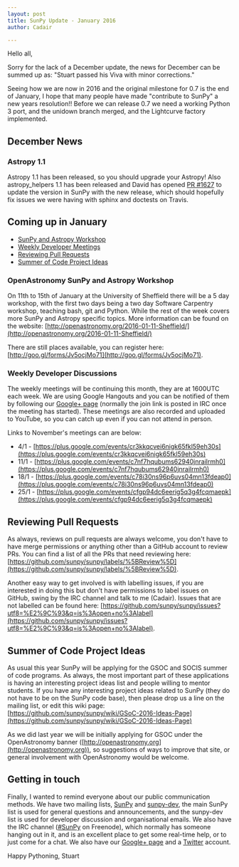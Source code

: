 ```yaml
---
layout: post
title: SunPy Update - January 2016
author: Cadair

---
```


Hello all,

Sorry for the lack of a December update, the news for December can be summed up as: "Stuart passed his Viva with minor corrections."

Seeing how we are now in 2016 and the original milestone for 0.7 is the end of January, I hope that many people have made "contribute to SunPy" a new years resolution!!
Before we can release 0.7 we need a working Python 3 port, and the unidown branch merged, and the Lightcurve factory implemented.

## December News

### <a name="astropy"></a> Astropy 1.1

Astropy 1.1 has been released, so you should upgrade your Astropy! Also astropy_helpers 1.1 has been released and David has opened [PR #1627](https://github.com/sunpy/sunpy/pull/1627) to update the version in SunPy with the new release, which should hopefully fix issues we were having with sphinx and doctests on Travis.


## Coming up in January

* [SunPy and Astropy Workshop](#workshop)
* [Weekly Developer Meetings](#devmeetings)
* [Reviewing Pull Requests](#pulls)
* [Summer of Code Project Ideas](#gsoc)

### <a name="workshop"></a> OpenAstronomy SunPy and Astropy Workshop

On 11th to 15th of January at the University of Sheffield there will be a 5 day workshop, with the first two days being a two day Software Carpentry workshop, teaching bash, git and Python. While the rest of the week covers more SunPy and Astropy specific topics. More information can be found on the website: [http://openastronomy.org/2016-01-11-Sheffield/](http://openastronomy.org/2016-01-11-Sheffield/)

There are still places available, you can register here: [http://goo.gl/forms/Jv5ocjMo71](http://goo.gl/forms/Jv5ocjMo71).

### <a name="devmeetings"></a> Weekly Developer Discussions

The weekly meetings will be continuing this month, they are at 1600UTC each week.
We are using Google Hangouts and you can be notified of them by following our [Google+ page](https://plus.google.com/+SunpyOrg/posts) (normally the join link is posted in IRC once the meeting has started). These meetings are also recorded and uploaded to YouTube, so you can catch up even if you can not attend in person.

Links to November's meetings can are below:

* 4/1 - [https://plus.google.com/events/cr3kkqcvei6nigk65fkl59eh30s](https://plus.google.com/events/cr3kkqcvei6nigk65fkl59eh30s)
* 11/1 - [https://plus.google.com/events/c7nf7hqubums62940jnrailrmh0](https://plus.google.com/events/c7nf7hqubums62940jnrailrmh0)
* 18/1 - [https://plus.google.com/events/c78i30ns96p6uvs04mn13fdeap0](https://plus.google.com/events/c78i30ns96p6uvs04mn13fdeap0)
* 25/1 - [https://plus.google.com/events/cfgp94dc6eerig5q3g4fcqmaepk](https://plus.google.com/events/cfgp94dc6eerig5q3g4fcqmaepk)

## <a name="pulls"></a> Reviewing Pull Requests

As always, reviews on pull requests are always welcome, you don't have to have merge permissions or anything other than a GitHub account to review PRs. You can find a list of all the PRs that need reviewing here: [https://github.com/sunpy/sunpy/labels/%5BReview%5D](https://github.com/sunpy/sunpy/labels/%5BReview%5D).

Another easy way to get involved is with labelling issues, if you are interested in doing this but don't have permissions to label issues on GitHub, swing by the IRC channel and talk to me (Cadair). Issues that are not labelled can be found here: [https://github.com/sunpy/sunpy/issues?utf8=%E2%9C%93&q=is%3Aopen+no%3Alabel](https://github.com/sunpy/sunpy/issues?utf8=%E2%9C%93&q=is%3Aopen+no%3Alabel).

## <a name="gsoc"></a> Summer of Code Project Ideas

As usual this year SunPy will be applying for the GSOC and SOCIS summer of code programs. As always, the most important part of these applications is having an interesting project ideas list and people willing to mentor students. If you have any interesting project ideas related to SunPy (they do not have to be on the SunPy code base), then please drop us a line on the mailing list, or edit this wiki page: [https://github.com/sunpy/sunpy/wiki/GSoC-2016-Ideas-Page](https://github.com/sunpy/sunpy/wiki/GSoC-2016-Ideas-Page)

As we did last year we will be initially applying for GSOC under the OpenAstronomy banner ([http://openastronomy.org](http://openastronomy.org)), so suggestions of ways to improve that site, or general involvement with OpenAstronomy would be welcome.

## Getting in touch

Finally, I wanted to remind everyone about our public communication methods.
We have two mailing lists, [SunPy](https://groups.google.com/forum/#!forum/sunpy) and [sunpy-dev](https://groups.google.com/forum/#!forum/sunpy-dev), the main SunPy list is used for general questions and announcements, and the sunpy-dev list is used for developer discussion and organisational emails.
We also have the IRC channel ([#SunPy](https://kiwiirc.com/client/irc.freenode.net/#SunPy) on Freenode), which normally has someone hanging out in it, and is an excellent place to get some real-time help, or to just come for a chat.
We also have our [Google+ page](https://plus.google.com/+SunpyOrg/posts) and a [Twitter](https://twitter.com/sunpyproject) account.


Happy Pythoning,
Stuart






